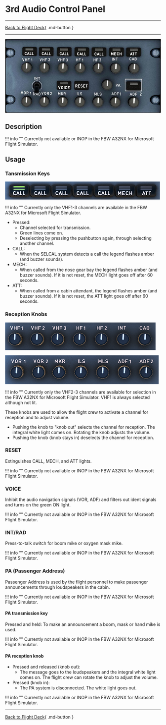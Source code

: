 # 3rd Audio Control Panel

---

[Back to Flight Deck](../index.md){ .md-button }

---

![3rd Audio Control Panel](../../../assets/a32nx-briefing/overhead-panel/3rd-acp.jpg "3rd Audio Control Panel")

## Description

!!! info ""
    Currently not available or INOP in the FBW A32NX for Microsoft Flight Simulator.

## Usage

### Tansmission Keys

![RMP Transmission Keys](../../../assets/a32nx-briefing/pedestal/RMP-transmission-keys.png)

!!! info ""
    Currently only the VHF1-3 channels are available in the FBW A32NX for Microsoft Flight Simulator.

- Pressed:
    - Channel selected for transmission.
    - Green lines come on.
    - Deselecting by pressing the pushbutton again, through selecting another channel.
- CALL:
    -  When the SELCAL system detects a call the legend flashes amber (and buzzer sounds).
- MECH:
    - When called from the nose gear bay the legend flashes amber (and buzzer sounds). If it is not reset, the MECH light goes off after 60 seconds.
- ATT:
    - When called from a cabin attendant, the legend flashes amber (and buzzer sounds). If it is not reset, the ATT light goes off after 60 seconds.

### Reception Knobs

![Reception Knobs](../../../assets/a32nx-briefing/pedestal/RMP-reception-knobs-1.png "Reception Knobs")

![Reception Knobs](../../../assets/a32nx-briefing/pedestal/RMP-receiption-knobs-2.png "Reception Knobs")

!!! info ""
    Currently only the VHF2-3 channels are available for selection in the FBW A32NX for Microsoft Flight Simulator. VHF1 is always selected although not lit.

These knobs are used to allow the flight crew to activate a channel for reception and to adjust volume.

- Pushing the knob to "knob out" selects the channel for reception. The integral white light comes on. Rotating the knob adjusts the volume.
- Pushing the knob (knob stays in) deselects the channel for reception.

### RESET

Extinguishes CALL, MECH, and ATT lights.

!!! info ""
    Currently not available or INOP in the FBW A32NX for Microsoft Flight Simulator.

### VOICE

Inhibit the audio navigation signals (VOR, ADF) and filters out ident signals and turns on the green ON light.

!!! info ""
    Currently not available or INOP in the FBW A32NX for Microsoft Flight Simulator.

### INT/RAD

Press-to-talk switch for boom mike or oxygen mask mike.

!!! info ""
    Currently not available or INOP in the FBW A32NX for Microsoft Flight Simulator.

### PA (Passenger Address)

Passenger Address is used by the flight personnel to make passenger announcements through loudspeakers in the cabin.

!!! info ""
    Currently not available or INOP in the FBW A32NX for Microsoft Flight Simulator.

#### PA transmission key

Pressed and held: To make an announcement a boom, mask or hand mike is used.

!!! info ""
    Currently not available or INOP in the FBW A32NX for Microsoft Flight Simulator.

#### PA reception knob

- Pressed and released (knob out):
    - The message goes to the loudspeakers and the integral white light comes on. The flight crew can rotate the knob to adjust the volume.
- Pressed (knob in):
    - The PA system is disconnected. The white light goes out.

!!! info ""
    Currently not available or INOP in the FBW A32NX for Microsoft Flight Simulator.


---

[Back to Flight Deck](../index.md){ .md-button }
